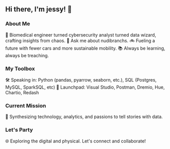 ## Hi there, I'm jessy! 👋

### About Me
🧙 Biomedical engineer turned cybersecurity analyst turned data wizard, crafting insights from chaos.
🌊 Ask me about nudibranchs. 
🚲 Fueling a future with fewer cars and more sustainable mobility.
📚 Always be learning, always be treaching.

### My Toolbox
🛠️ Speaking in: Python (pandas, pyarrow, seaborn, etc.), SQL (Postgres, MySQL, SparkSQL, etc)
🚀 Launchpad: Visual Studio, Postman, Dremio, Hue, Chartio, Redash

### Current Mission
🌟 Synthesizing technology, analytics, and passions to tell stories with data.

### Let's Party
🌐 Exploring the digital and physical. Let's connect and collaborate!
